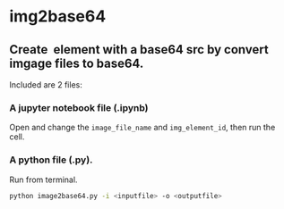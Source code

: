 # img2base64

## Create <img> element with a base64 src by convert imgage files to base64.

Included are 2 files:

### A jupyter notebook file (.ipynb)

Open and change the `image_file_name` and `img_element_id`, then run the cell.

### A python file (.py).

Run from terminal.

```sh
python image2base64.py -i <inputfile> -o <outputfile>
```
